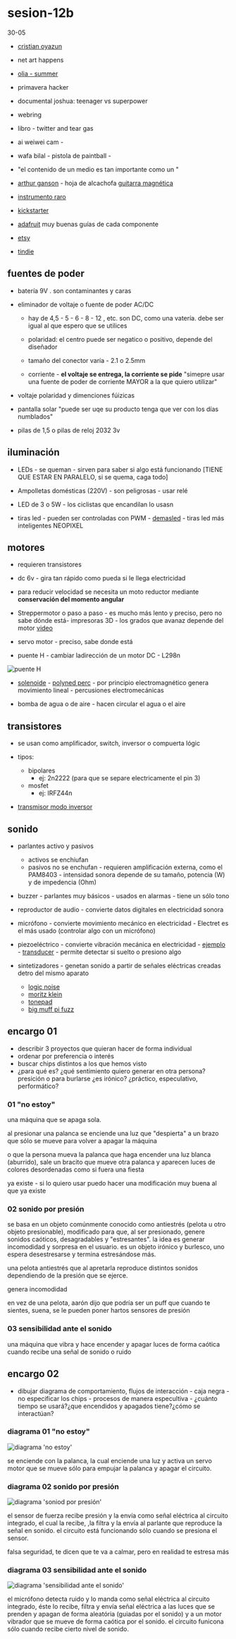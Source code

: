 # sesion-12b

30-05

- [cristian oyazun](https://error404.cl/coyarzun.htm)

- net art happens

- [olia - summer](https://art.teleportacia.org/olia/summer/)

- primavera hacker

- documental joshua: teenager vs superpower

- webring

- libro - twitter and tear gas

- ai weiwei cam -

- wafa bilal - pistola de paintball -

- "el contenido de un medio es tan importante como un "

- [arthur ganson](https://www.arthurganson.com/concrete-1) - hoja de alcachofa
[guitarra magnética](https://en.wikipedia.org/wiki/Single_coil_guitar_pickup)

- [instrumento raro](https://www.youtube.com/watch?v=70w5TIubMik)

- [kickstarter](https://www.kickstarter.com/)

- [adafruit](https://www.adafruit.com/) muy buenas guías de cada componente

- [etsy](https://www.etsy.com/es/search?q=+synth&ref=search_bar&dd_referrer=https%3A%2F%2Fwww.etsy.com%2Fes%2F)

- [tindie](https://www.tindie.com/)

## fuentes de poder

- batería 9V . son contaminantes y caras

- eliminador de voltaje o fuente de poder AC/DC
  - hay de 4,5 - 5 - 6 - 8 - 12 , etc. son DC, como una vatería. debe ser igual al que espero que se utilices

  - polaridad: el centro puede ser negatico o positivo, depende del diseñador

  - tamaño del conector varía - 2.1 o 2.5mm

  - corriente - **el voltaje se entrega, la corriente se pide** "simepre usar una fuente de poder de corriente MAYOR a la que quiero utilizar"

- voltaje polaridad y dimenciones fúizicas

- pantalla solar "puede ser uqe su producto tenga que ver con los días numblados"

- pilas de 1,5 o pilas de reloj 2032 3v

## iluminación

- LEDs - se queman - sirven para saber si algo está funcionando [TIENE QUE ESTAR EN PARALELO, si se quema, caga todo]

- Ampolletas domésticas (220V) - son peligrosas - usar relé

- LED de 3 o 5W - los ciclistas que encandilan lo usasn

- tiras led - pueden ser controladas con PWM -
[demasled](https://demasled.com.ar/) - tiras led más inteligentes NEOPIXEL

## motores

- requieren transistores

- dc 6v - gira tan rápido como pueda si le llega electricidad

- para reducir velocidad se necesita un moto reductor mediante **conservación del momento angular**

- Streppermotor o paso a paso - es mucho más lento y preciso, pero no sabe dónde está- impresoras 3D - los grados que avanaz depende del motor [video](https://www.youtube.com/watch?v=Vc2XRVJ9n1o)

- servo motor - preciso, sabe donde está

- puente H - cambiar ladirección de un motor DC - L298n

![puente H](./archivos/puenteH.png)

- [solenoide](https://www.youtube.com/watch?v=om0yTP59nG4) - [polyned perc](https://polyend.com/legacy/polyend-perc/) - por principio electromagnético genera movimiento lineal - percusiones electromecánicas

- bomba de agua o de aire - hacen circular el agua o el aire

## transistores

- se usan como amplificador, switch, inversor o compuerta lógic

- tipos:
  - bipolares
    - ej: 2n2222 (para que se separe electricamente el pin 3)
  - mosfet
    - ej:  IRFZ44n
- [transmisor modo inversor](https://es.wikipedia.org/wiki/Puerta_NOT)

## sonido

- parlantes activo y pasivos
  - activos se enchiufan
  - pasivos no se enchufan - requieren amplificación externa, como el PAM8403 - intensidad sonora depende de su tamaño, potencia (W) y de impedencia (Ohm)

- buzzer - parlantes muy básicos - usados en alarmas - tiene un sólo tono

- reproductor de audio - convierte datos digitales en electricidad sonora

- micrófono - convierte movimiento mecánico en electricidad - Electret es el más usado (controlar algo con un micrófono)

- piezoeléctrico - convierte vibración mecánica en electricidad - [ejemplo](https://www.electrofaustus.com/ef105-drum-thing) - [transducer](https://deanmarkley.com/products/transducer-acoustic-guitar-pickups) - permite detectar si suelto o presiono algo

- sintetizadores - genetan sonido a partir de señales eléctricas creadas detro del mismo aparato
  - [logic noise](https://hackaday.com/series_of_posts/logic-noise/)
  - [moritz klein](https://www.youtube.com/watch?v=Xbl1xwFR3eg)
  - [tonepad](http://www.tonepad.com/projects.asp?projectType=fx)
  - [big muff pi fuzz](https://www.youtube.com/watch?v=lBMdBmz88yU)

## encargo 01

- describir 3 proyectos que quieran hacer de forma individual
- ordenar por preferencia o interés
- buscar chips distintos a los que hemos visto
- ¿para qué es? ¿qué sentimiento quiero generar en otra persona? presición o para burlarse ¿es irónico? ¿práctico, especulativo, performático?

### 01 "no estoy"

una máquina que se apaga sola.

al presionar una palanca se enciende una luz que "despierta" a un brazo que sólo se mueve para volver a apagar la máquina

o que la persona mueva la palanca que haga encender una luz blanca (aburrido), sale un bracito que mueve otra palanca y aparecen luces de colores desordenadas como si fuera una fiesta

ya existe - si lo quiero usar puedo hacer una modificación muy buena al que ya existe

### 02 sonido por presión

se basa en un objeto comúnmente conocido como antiestrés (pelota u otro objeto presionable), modificado para que, al ser presionado, genere sonidos caóticos, desagradables y "estresantes". la idea es generar incomodidad y sorpresa en el usuario. es un objeto irónico y burlesco, uno espera desestresarse y termina estresándose más.

una pelota antiestrés que al apretarla reproduce distintos sonidos dependiendo de la presión que se ejerce.

genera incomodidad

en vez de una pelota, aarón dijo que podría ser un puff que cuando te sientes, suena, se le pueden poner hartos sensores de presión

### 03 sensibilidad ante el sonido

una máquina que vibra y hace encender y apagar luces de forma caótica cuando recibe una señal de sonido o ruido

## encargo 02

- dibujar diagrama de comportamiento, flujos de interacción - caja negra - no especificar los chips - procesos de manera especultiva - ¿cuánto tiempo se usará?¿que encendidos y apagados tiene?¿cómo se interactúan?

### diagrama 01 "no estoy"

![diagrama 'no estoy'](./archivos/noEstoy.jpg)

se enciende con la palanca, la cual enciende una luz y activa un servo motor que se mueve sólo para empujar la palanca y apagar el circuito.

### diagrama 02 sonido por presión

![diagrama 'soniod por presión'](./archivos/sonidoPresion.jpg)

el sensor de fuerza recibe presión y la envía como señal eléctrica al circuito integrado, el cual la recibe, ,la filtra y la envía al parlante que reproduce la señal en sonido. el circuito está funcionando sólo cuando se presiona el sensor.

falsa seguridad, te dicen que te va a calmar, pero en realidad te estresa más

### diagrama 03 sensibilidad ante el sonido

![diagrama 'sensibilidad ante el sonido'](./archivos/sensibilidadSonido.jpg)

el micrófono detecta ruido y lo manda como señal eléctrica al circuito integrado, éste lo recibe, filtra y envía señal eléctrica a las luces que se prenden y apagan de forma aleatória (guiadas por el sonido) y a un motor vibrador que se mueve de forma caótica por el sonido. el circuito funicona sólo cuando recibe cierto nivel de sonido.
